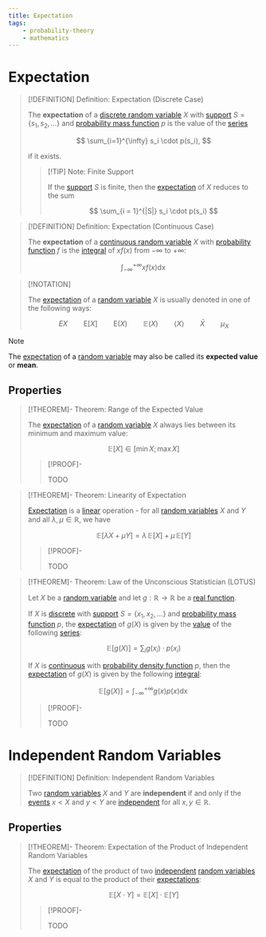 ```yaml
---
title: Expectation
tags:
    - probability-theory
    - mathematics
---
```



# Expectation

>[!DEFINITION] Definition: Expectation (Discrete Case)
>
>The **expectation** of a [discrete random variable](Random%20Variables.md#Discrete%20Random%20Variables) $X$ with [support](Random%20Variables.md#Discrete%20Random%20Variables) $S = \{s_1, s_2, \dotsc\}$ and [probability mass function](Random%20Variables.md) $p$ is the value of the [series](../../Analysis/Real%20Analysis/Real%20Series/Convergence.md)
>
>$$
>\sum_{i=1}^{\infty} s_i \cdot p(s_i),
>$$
>
>if it exists.
>
>>[!TIP] Note: Finite Support
>>
>>If the [support](Random%20Variables.md#Discrete%20Random%20Variables) $S$ is finite, then the [expectation](Expectation.md) of $X$ reduces to the sum
>>
>>$$
>>\sum_{i = 1}^{|S|} s_i \cdot p(s_i)
>>$$
>>
>

>[!DEFINITION] Definition: Expectation (Continuous Case)
>
>The **expectation** of a [continuous random variable](Random%20Variables.md#Continuous%20Random%20Variables) $X$ with [probability function](Random%20Variables.md) $f$ is the [integral](../../Analysis/Real%20Analysis/Real%20Functions/Integration/Definite%20Integrals.md#Improper%20Integrals) of $x f(x)$ from $-\infty$ to $+\infty$:
>
>$$
>\int_{-\infty}^{+\infty} x f(x) \mathop{\mathrm{d}x}
>$$
>

>[!NOTATION]
>
>The [expectation](Expectation.md) of a [random variable](Random%20Variables.md) $X$ is usually denoted in one of the following ways:
>
>$$
>EX \qquad \mathrm{E}[X] \qquad \mathrm{E}(X) \qquad \mathbb{E}(X) \qquad \langle X \rangle \qquad \bar{X} \qquad \mu_X
>$$
>

>[!NOTE]
>
>The [expectation](Expectation.md) of a [random variable](Random%20Variables.md) may also be called its **expected value** or **mean**.
>

## Properties

>[!THEOREM]- Theorem: Range of the Expected Value
>
>The [expectation](Expectation.md) of a [random variable](Random%20Variables.md) $X$ always lies between its minimum and maximum value:
>
>$$
>\mathbb{E}[X] \in [\min X; \max X]
>$$
>
>>[!PROOF]-
>>
>>TODO
>>
>

>[!THEOREM]- Theorem: Linearity of Expectation
>
>[Expectation](Expectation.md) is a [linear](../../Algebra/Linear%20Algebra/Linear%20Transformations/Linear%20Transformation.md) operation - for all [random variables](Random%20Variables.md) $X$ and $Y$ and all $\lambda, \mu \in \mathbb{R}$, we have
>
>$$
>\mathbb{E}[\lambda X + \mu Y] = \lambda \, \mathbb{E}[X] + \mu \, \mathbb{E}[Y]
>$$
>
>>[!PROOF]-
>>
>>TODO
>>
>

>[!THEOREM]- Theorem: Law of the Unconscious Statistician (LOTUS)
>
>Let $X$ be a [random variable](Random%20Variables.md) and let $g: \mathbb{R} \to \mathbb{R}$ be a [real function](../../Analysis/Real%20Analysis/Real%20Functions/Real%20Functions.md).
>
>If $X$ is [discrete](Random%20Variables.md#Discrete%20Random%20Variables) with [support](Random%20Variables.md#Discrete%20Random%20Variables) $S = \{x_1, x_2, \dotsc \}$ and [probability mass function](Random%20Variables.md#Discrete%20Random%20Variables) $p$, the [expectation](Expectation.md) of $g(X)$ is given by the [value](../../Analysis/Real%20Analysis/Real%20Series/Convergence.md) of the following [series](../../Analysis/Real%20Analysis/Real%20Series/Real%20Series.md):
>
>$$
>\mathbb{E}[g(X)] = \sum_{i} g(x_i) \cdot p(x_i)
>$$
>
>If $X$ is [continuous](Random%20Variables.md#Continuous%20Random%20Variables) with [probability density function](Random%20Variables.md#Continuous%20Random%20Variables) $p$, then the [expectation](Expectation.md) of $g(X)$ is given by the following [integral](../../Analysis/Real%20Analysis/Real%20Functions/Integration/Definite%20Integrals.md#Improper%20Integrals):
>
>$$
>\mathbb{E}[g(X)] = \int_{-\infty}^{+\infty} g(x) p(x) \mathop{\mathrm{d}x}
>$$
>
>>[!PROOF]-
>>
>>TODO
>>
>

# Independent Random Variables

>[!DEFINITION] Definition: Independent Random Variables
>
>Two [random variables](Random%20Variables.md) $X$ and $Y$ are **independent** if and only if the [events](../Experiments.md) $x \lt X$ and $y \lt Y$ are [independent](../Probability%20Spaces.md#Conditional%20Probability) for all $x, y \in \mathbb{R}$.
>

## Properties

>[!THEOREM]- Theorem: Expectation of the Product of Independent Random Variables
>
>The [expectation](Expectation.md) of the product of two [independent](Expectation.md#Independent%20Random%20Variables) [random variables](Random%20Variables.md) $X$ and $Y$ is equal to the product of their [expectations](Expectation.md):
>
>$$
>\mathbb{E}[X \cdot Y] = \mathbb{E}[X] \cdot \mathbb{E}[Y]
>$$
>
>>[!PROOF]-
>>
>>TODO
>>
>
